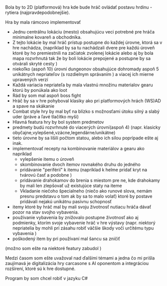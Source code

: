 Bola by to 2D (platformová) hra kde bude hráč ovládať postavu hrdinu -
rytiera (najpravdepodobnejšie).

Hra by mala rámcovo implementovať

   - Jednu centrálnu lokáciu (mesto)  obsahujúcu veci potrebné pre hráča
   minimalne kovareň a obchodníka.
   - Z tejto lokácie by mal hráč prístup postupne do každej úrovne, ktorá
   sa v hre nachádza, (napríklad by sa tu nachádzali dvere pre každú úroveň
   ktoré by ho premiestnili na začiatok zvolenej lokácie alebo aj by bola mapa
   rozvrhnutá tak že by boli lokácie prepojené a postupne by sa otvárali
   skryté cesty )
   - niekoľko (aspoň 10) úrovní dungeonov obsahujúce  dohromady aspoň 5
   unikátnych nepriateľov (s rozdielnym správaním ) a viacej ich mierne
   upravených verzí
   - Každá variacia nepriateľa by mala vlastnú množinu materialov gearu
   ktorú by ponúkala ako loot
   -  Rád by som mal aspoň boss fight
   - Hráč by sa v hre pohyboval klasiky ako pri platformových hrách
   (WS)AD a spave na skákanie
   -  Combat style hry by mal byť na blízko s možnosťami útoku silný a
   slabý uder (práve a ľavé tlačítko myši)
   - Hlavná featura hry by bol system predmetov
   - predmety budú rozvrhnuté do viacerých úrovní(aspoň 4) (napr. klasicky
   obyčajne,vylepšené,vzácne,legendárne/unikátne)
   - tieto úrovne by sa líšili počtom statou, alebo ich silou poprípade
   ešte aj inak.
   - implementovať  recepty na kombinovanie materiálov a gearu ako
   napríklad
      -  vylepšenie itemu o úroveň
      - skombinovanie dvoch itemov rovnakého druhu do jedného
      - pridávanie "periférií" k itemu (napríklad k helme pridať kryt na
      tvárovú časť a podobne )
      - pridávanie drahokamov do brenia s miestom pre ne, kde drahokamy by
      mali len zlepšovať už existujúce staty na iteme
      - Vkladanie niečoho špecialneho (niečo ako runové slova, nemám presnu
      predstavu o tom ak by sa to malo volať) ktoré by postave pridávali nejakú
      unikátnu pasívnu schopnosť
   - itemy ktoré by hráč mal by mali svoju životnosť nutiacu hráča dávať
   pozor na stav svojho vybavenia.
   - používanie vybavenia by znižovalo postupne životnosť ako aj
   podmienky, ktorím svoje vybavenie hráč v hre výstavy (napr.
   niektorý nepriatelia by mohli pri zásahu robiť väčšie škody voči určitému
   typu vybavenia )
   - poškodený item by pri používaní mal šancu sa zničiť

(možno som ešte na niektoré featury zabudol )

Medzi časom som ešte uvažoval nad ďalšími témami a jedna čo mi prišla
zaujímavá je digitalizácia hry carcasone s AI oponentom a integráciou
rozšírení, ktoré sú k hre dostupné.

Program by som chcel robiť v jazyku C#
